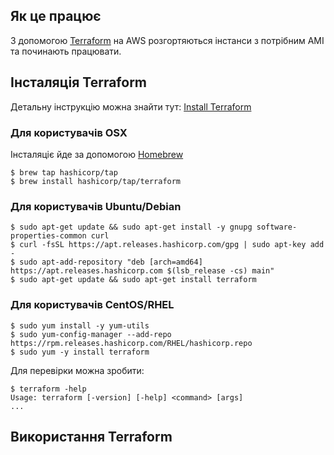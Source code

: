 ## Як це працює
З допомогою [Terraform](https://www.terraform.io/) на AWS розгортяються інстанси з потрібним AMI та починають працювати.

## Інсталяція Terraform
Детальну інструкцію можна знайти тут: [Install Terraform](https://learn.hashicorp.com/tutorials/terraform/install-cli)

### Для користувачів OSX
Інсталяціє йде за допомогою [Homebrew](https://brew.sh)

```shell
$ brew tap hashicorp/tap
$ brew install hashicorp/tap/terraform
```

### Для користувачів Ubuntu/Debian

```shell
$ sudo apt-get update && sudo apt-get install -y gnupg software-properties-common curl
$ curl -fsSL https://apt.releases.hashicorp.com/gpg | sudo apt-key add -
$ sudo apt-add-repository "deb [arch=amd64] https://apt.releases.hashicorp.com $(lsb_release -cs) main"
$ sudo apt-get update && sudo apt-get install terraform
```

### Для користувачів СentOS/RHEL

```shell
$ sudo yum install -y yum-utils
$ sudo yum-config-manager --add-repo https://rpm.releases.hashicorp.com/RHEL/hashicorp.repo
$ sudo yum -y install terraform
```


Для перевірки можна зробити:

```shell
$ terraform -help
Usage: terraform [-version] [-help] <command> [args]
...
```

## Використання Terraform


